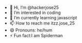 - 👋 Hi, I’m @hackerjose25
- 👀 I’m interested in coding
- 🌱 I’m currently learning javascript
- 📫 How to reach me itzz.jose_25
- 😄 Pronouns: he/hum
- ⚡ Fun fact:I am Spiderman

<!---
hackerjose25/hackerjose25 is a ✨ special ✨ repository because its `README.md` (this file) appears on your GitHub profile.
You can click the Preview link to take a look at your changes.
--->
